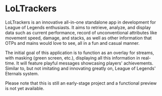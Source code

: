 # LoLTrackers

LoLTrackers is an innovative all-in-one standalone app in development for League of Legends enthusiasts. It aims to retrieve, analyze, and display data such as current performance, record of unconventional attributes like movement speed, damage, and stacks, as well as other information that OTPs and mains would love to see, all in a fun and casual manner.

The initial goal of this application is to function as an overlay for streams, with masking (green screen, etc.), displaying all this information in real-time. It will feature playful messages showcasing players' achievements. Similar to, but not imitating and innovating greatly on, League of Legends' Eternals system.

Please note that this is still an early-stage project and a functional preview is not yet available.
